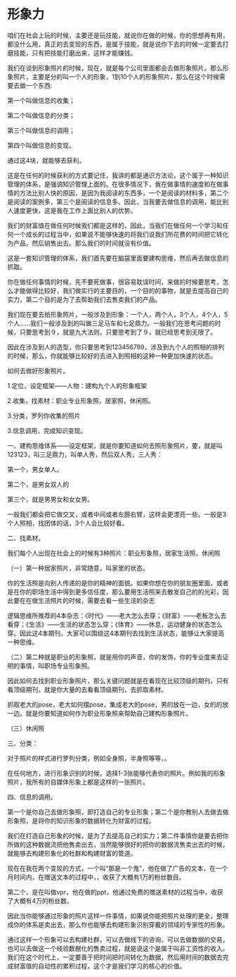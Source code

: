 # 形象力

咱们在社会上玩的时候，主要还是玩技能，就说你在做的时候，你的思想再有用，都没什么用，真正的去变现的东西，是属于技能，就是说你下去的时候一定要去打磨技能，只有把技能打磨出来，这样才能赚钱。

我们在谈到形象照片的时候，现在，就是每个公司里面都会去做形象照片。那么形象照片，主要是分的叫一个人的形象，1到10个人的形象照片，那么在这个时候需要去做一个东西:

第一个叫做信息的收集；

第二个叫做信息的分类；

第三个叫做信息的调用；

第四个叫做信息的变现。

通过这4块，就能够去获利。

这是在任何的时候获利的方式要记住，我讲的都是通识方法论，这个属于一种知识管理的体系，是强调知识管理上面的。在很多情况下，我在做事情的速度和在做事情的方法比别人快的原因，是因为我阅读的东西多，一个是阅读的材料多，第二个是阅读的案例多，第三个是阅读的信息多。因此，当我要去做信息的调用，能比别人速度更快，这是我在工作上面比别人的优势。

我们的财富值在做任何时候我们都是这样的，因此，当我们在做任何一个学习和任何一个成长的过程当中，如果说不能够快速的将我们说我们所花费的时间把它转化为产品，然后销售出去。那么我们的时间就没有价值。

这是一套知识管理的体系，我们首先要在脑袋里面要建构思维，然后再去做信息的抓取。

你在做任何事情的时候，先不要死做事，很容易耽误时间，来做的时候要思考，怎么才能做得比较好，我们做实行的主要目的，一个目的的事物，就是去提高自己的实力，第二个目的是为了去帮助我们去售卖我们的产品。

我们现在要去拍形象照片，一般涉及到形象：一个人，两个人，3个人，4个人，5个人……我们一般涉及到的叫做三足马车和七足鼎力。一般我们在思考问题的时候，只要思考到９，就是九大法则，只要思考到了９，就已经思考到无限了。

因此在涉及到人的造型，你只要思考到123456789，涉及到九个人的照相的排列的时候，那么，你就能够比较好的去进入到照相的这种一种更加快速的状态。

如何去做好形象照片。

1.定位，设定框架——人物：建构九个人的形象框架

2.收集，找素材：职业专业形象照，居家照，休闲照。

3.分类，罗列你收集的照片

3.信息调用，完成知识变现。

一、建构思维体系——设定框架，就是你要知道如何去照形象照片，要，就是叫123123，叫三足鼎力，叫单人秀，然后双人秀，三人秀：

第一个，男女单人。

第二个，是男女双人的

第三个，就是男男女和女女男。

一般我们都会把它做交叉，或者中间或者左膀右臂，这样会更漂亮一些。一般是3个人照相，找团体的话，3个人会比较好看。

二、找素材。

我们每个人出现在社会上的时候有3种照片：职业形象照，居家生活照，休闲照

（一）第一种居家照片，非常随意，叫家里的状态。

你的生活照是向别人传递的是你的精神的面貌。如果你想在你的朋友圈里面，或者是在你的职场生活中得到更多信任度，那么要用生活照来去散发自己的的光彩，因此要在在做生活照片的时候，需要去看一些生活的杂志

逻辑思维所推荐的4本杂志：《时代》——老大怎么去穿；《财富》——老板怎么去看穿；《生活》——生活的状态怎么穿；《体育》——休息，运动健身的状态怎么穿。因此这4本期刊，大家可以围绕这4本期刊去找到生活状态，能够让大家提高一种思维。

（二）第二种就是职业的形象照，就是用你的声音，你的发饰，你的专业度来去证明的事情，叫职场专业形象照。

因此如何去找到职业形象照片，那么关键问题就是在看现在比较顶级的期刊，只有看顶级期刊，就是你大量的去看看顶级期刊，去抓取素材。

抓取老大的pose，老大如何摆pose，集成老大的pose，男的放在一边，女的的放一边。就是你要知道如何作为职业形象照来帮助自己建构形象照片。

（三）休闲照

三、分类：

对于照片的样式进行罗列分类，例如全身照，半身照等等，。

在任何地方，进行形象识别的时候，选择1-3张能够代表你的照片。例如我的形象照片，我所有的自媒体形象上都是这样的一张照片。

四、信息的调用。

第一个是你自己去做形象照，即打造自己的专业形象；第二个是你教别人去做去做形象照，是将你的知识形象的数据转化为财富的过程。

我们在打造自己形象的时候，是为了去提高自己的实力；第二件事情你是要去把你所做的这种数据流把他售卖出去，当然能够很好的把你的数据流售卖出去的时候，就能够去构建形象化的社群和构建财富的管道。

现在在我在两个变现的方式，一个叫“那是一个鬼”，他在做了广告的文本，在一个月时间内，在赠送文本的过程中，，收获了大概有1万的粉丝数目。

第二个，是在叫做vpr，他在做的ppt，他通过免费的赠送素材的过程当中，收获了大概有4万的粉丝数。

因此当你能够通过形象的照片这样一件事情，如果说你能把照片处理的更全，整理成你的体系是卖出去，那么你也能够去构建形象识别穿戴的领域的专家性的形象。

通过这样一个形象可以去构建社群，可以去做线下的咨询，可以去做数据的交易，也可以去做这一个经验数据化的售卖过程，就是说这个是属于叫非工资性的收入。我们在这个时代上，一定要善于把时间把时间转化为数据，然后用时间的数据去完成财富值的自动性的累积过程，这个才是我们学习的核心的价值。
